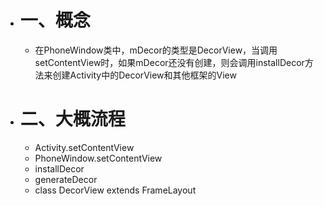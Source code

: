 - # 一、概念
	- 在PhoneWindow类中，mDecor的类型是DecorView，当调用setContentView时，如果mDecor还没有创建，则会调用installDecor方法来创建Activity中的DecorView和其他框架的View
- # 二、大概流程
	- Activity.setContentView
	- PhoneWindow.setContentView
	- installDecor
	- generateDecor
	- class DecorView extends FrameLayout